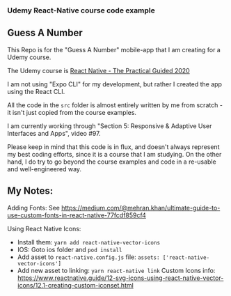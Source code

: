 ### Udemy React-Native course code example

## Guess A Number

This Repo is for the "Guess A Number" mobile-app that I am creating for a Udemy course.

The Udemy course is [React Native - The Practical Guided 2020](https://www.udemy.com/course/react-native-the-practical-guide)

I am not using "Expo CLI" for my development, but rather I created the app using the React CLI.

All the code in the `src` folder is almost entirely written by me from scratch - it isn't just copied from the course examples.

I am currently working through "Section 5: Responsive & Adaptive User Interfaces and Apps", video #97.

Please keep in mind that this code is in flux, and doesn't always represent my best coding efforts, since it is a course that I am studying.
On the other hand, I do try to go beyond the course examples and code in a re-usable and well-engineered way.

## My Notes:

Adding Fonts:  See https://medium.com/@mehran.khan/ultimate-guide-to-use-custom-fonts-in-react-native-77fcdf859cf4

Using React Native Icons: 
- Install them: `yarn add react-native-vector-icons`
- IOS: Goto ios folder and `pod install`
- Add asset to `react-native.config.js` file: `assets: ['react-native-vector-icons']`
- Add new asset to linking: `yarn react-native link`
Custom Icons info:  https://www.reactnative.guide/12-svg-icons-using-react-native-vector-icons/12.1-creating-custom-iconset.html